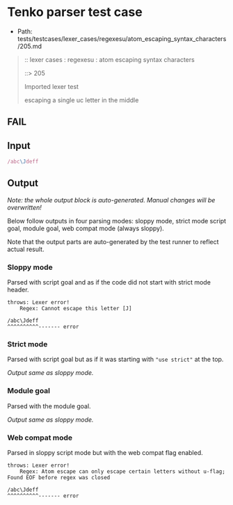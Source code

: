 # Tenko parser test case

- Path: tests/testcases/lexer_cases/regexesu/atom_escaping_syntax_characters/205.md

> :: lexer cases : regexesu : atom escaping syntax characters
>
> ::> 205
>
> Imported lexer test
>
> escaping a single uc letter in the middle

## FAIL

## Input

`````js
/abc\Jdeff
`````

## Output

_Note: the whole output block is auto-generated. Manual changes will be overwritten!_

Below follow outputs in four parsing modes: sloppy mode, strict mode script goal, module goal, web compat mode (always sloppy).

Note that the output parts are auto-generated by the test runner to reflect actual result.

### Sloppy mode

Parsed with script goal and as if the code did not start with strict mode header.

`````
throws: Lexer error!
    Regex: Cannot escape this letter [J]

/abc\Jdeff
^^^^^^^^^^------- error
`````

### Strict mode

Parsed with script goal but as if it was starting with `"use strict"` at the top.

_Output same as sloppy mode._

### Module goal

Parsed with the module goal.

_Output same as sloppy mode._

### Web compat mode

Parsed in sloppy script mode but with the web compat flag enabled.

`````
throws: Lexer error!
    Regex: Atom escape can only escape certain letters without u-flag; Found EOF before regex was closed

/abc\Jdeff
^^^^^^^^^^------- error
`````

